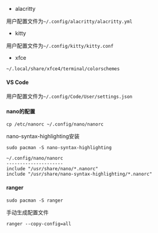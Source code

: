 
- alacritty

用户配置文件为`~/.config/alacritty/alacritty.yml`

- kitty

用户配置文件为`~/.config/kitty/kitty.conf`

- xfce

`~/.local/share/xfce4/terminal/colorschemes`

#### VS Code

用户配置文件为`~/.config/Code/User/settings.json`

#### nano的配置

```
cp /etc/nanorc ~/.config/nano/nanorc
```

nano-syntax-highlighting安装

```
sudo pacman -S nano-syntax-highlighting
```

```
~/.config/nano/nanorc
---------------------
include "/usr/share/nano/*.nanorc"
include "/usr/share/nano-syntax-highlighting/*.nanorc"
```

#### ranger

```
sudo pacman -S ranger
```

手动生成配置文件

```
ranger --copy-config=all
```
